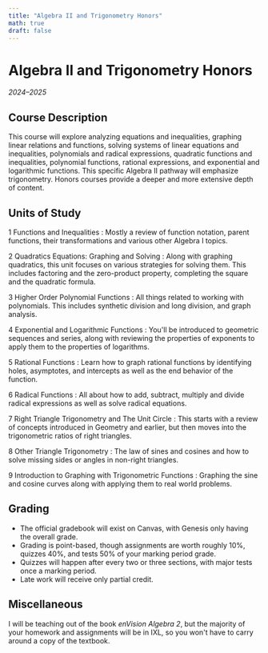 ```yaml
---
title: "Algebra II and Trigonometry Honors"
math: true
draft: false
---
```


# Algebra II and Trigonometry Honors
_2024–2025_

## Course Description
This course will explore analyzing equations and inequalities, graphing linear relations and functions, solving systems of linear equations and inequalities, polynomials and radical expressions, quadratic functions and inequalities, polynomial functions, rational expressions, and exponential and logarithmic functions. This specific Algebra II pathway will emphasize trigonometry. Honors courses provide a deeper and more extensive depth of content.

## Units of Study
1 Functions and Inequalities
: Mostly a review of function notation, parent functions, their transformations and various other Algebra I topics.

2 Quadratics Equations: Graphing and Solving
: Along with graphing quadratics, this unit focuses on various strategies for solving them. This includes factoring and the zero-product property, completing the square and the quadratic formula. 

3 Higher Order Polynomial Functions
: All things related to working with polynomials. This includes synthetic division and long division, and graph analysis.

4 Exponential and Logarithmic Functions
: You'll be introduced to geometric sequences and series, along with reviewing the properties of exponents to apply them to the properties of logarithms.

5 Rational Functions
: Learn how to graph rational functions by identifying holes, asymptotes, and intercepts as well as the end behavior of the function.

6 Radical Functions
: All about how to add, subtract, multiply and divide radical expressions as well as solve radical equations.

7 Right Triangle Trigonometry and The Unit Circle
: This starts with a review of concepts introduced in Geometry and earlier, but then moves into the trigonometric ratios of right triangles.

8 Other Triangle Trigonometry 
: The law of sines and cosines and how to solve missing sides or angles in non-right triangles.

9 Introduction to Graphing with Trigonometric Functions
: Graphing the sine and cosine curves along with applying them to real world problems.

## Grading
- The official gradebook will exist on Canvas, with Genesis only having the overall grade.
- Grading is point-based, though assignments are worth roughly 10%, quizzes 40%, and tests 50% of your marking period grade.
- Quizzes will happen after every two or three sections, with major tests once a marking period.
- Late work will receive only partial credit.

## Miscellaneous
I will be teaching out of the book _enVision Algebra 2_, but the majority of your homework and assignments will be in IXL, so you won't have to carry around a copy of the textbook.